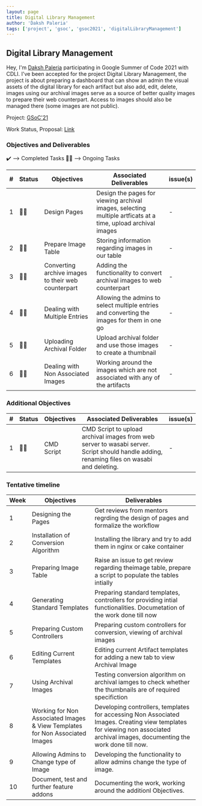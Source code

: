 ```yaml
---
layout: page
title: Digital Library Management
author: 'Daksh Paleria'
tags: ['project', 'gsoc', 'gsoc2021', 'digitalLibraryManagement']
---
```


## Digital Library Management

Hey, I'm [Daksh Paleria](https://www.linkedin.com/in/daksh-paleria-606211190/) participating in Google Summer of Code 2021 with CDLI.
I've been accepted for the project Digital Library Management, the project is about preparing a dashboard that can show an admin the visual assets of the digital library for each artifact but also add, edit, delete, images using our archival images serve as a source of better quality images to prepare their web counterpart. Access to images should also be managed there (some images are not public).

Project: [GSoC'21](https://summerofcode.withgoogle.com/projects/#6327175881424896)

Work Status, Proposal: [Link](https://drive.google.com/drive/folders/17zfao7u9gfowSWieSYWuw8JJVlluXdE0?usp=sharing)

### Objectives and Deliverables

:heavy_check_mark: --> Completed Tasks
:man_technologist: --> Ongoing Tasks

| \# | Status  | Objectives                    | Associated Deliverables         | issue(s) |
| --- | --- | ----------------------------- | ---------------------------------------------- | -------- |
| 1 | :man_technologist: | Design Pages | Design the pages for viewing archival images, selecting multiple artficats at a time, upload archival images | - |
| 2 | :man_technologist: | Prepare Image Table | Storing information regarding images in our table | - |
| 3 | :man_technologist: | Converting archive images to their web counterpart | Adding the functionality to convert archival images to web counterpart | - |
| 4 | :man_technologist: | Dealing with Multiple Entries | Allowing the admins to select multiple entries and converting the images for them in one go | - | 
| 5 | :man_technologist: | Uploading Archival Folder | Upload archival folder and use those images to create a thumbnail | - | 
| 6 | :man_technologist: | Dealing with Non Associated Images | Working around the images which are not associated with any of the artifacts | - |   


### Additional Objectives

| \# | Status  | Objectives         | Associated Deliverables                                             | issue(s) |
| --- | --- | ------------------ | ------------------------------------------------------------------- | -------- |
| 1 | :man_technologist: | CMD Script  | CMD Script to upload archival images from web server to wasabi server. Script should handle adding, renaming files on wasabi and deleting. | - |


### Tentative timeline  

| Week  |Objectives | Deliverables |
|---|---|---|
|1| Designing the Pages | Get reviews from mentors regrding the design of pages and formalize the workflow | 
|2| Installation of Conversion Algorithm  | Installing the library and try to add them in nginx or cake container |
|3| Preparing Image Table  | Raise an issue to get review regarding theimage table, prepare a script to populate the tables intially |
|4| Generating Standard Templates  | Preparing standard templates, controllers for providing intial functionalities. Documetation of the work done till now |
|5| Preparing Custom Controllers  | Preparing custom controllers for conversion, viewing of archival images |
|6| Editing Current Templates | Editing current Artifact templates for adding a new tab to view Archival Image |
|7| Using Archival Images  | Testing conversion algorithm on archival iamges to check whether the thumbnails are of required specifiction |
|8|  Working for Non Associated Images & View Templates for Non Associated Images | Developing controllers, templates for accessing Non Associated Images. Creating view templates for viewing non associated archival images, documenting the work done till now. |
|9| Allowing Admins to Change type of Image | Developing the functionality to allow admins change the type of image. |
|10| Document, test and further feature addons | Documenting the work, working around the additionl Objectives. |